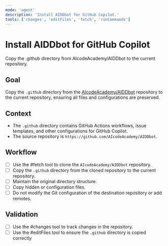 ```yaml
---
mode: 'agent'
description: 'Install AIDDbot for GitHub Copilot.'
tools: ['changes', 'editFiles', 'fetch', 'runCommands']
---
```

# Install AIDDbot for GitHub Copilot

Copy the .github directory from AIcodeAcademy/AIDDbot to the current repository.

## Goal

Copy the `.github` directory from the [AIcodeAcademy/AIDDbot](https://github.com/AIcodeAcademy/AIDDbot) repository to the current repository, ensuring all files and configurations are preserved.

## Context
- The `.github` directory contains GitHub Actions workflows, issue templates, and other configurations for GitHub Copilot.
- The source repository is `https://github.com/AIcodeAcademy/AIDDbot`.

## Workflow

- [ ] Use the #fetch tool to clone the `AIcodeAcademy/AIDDbot` repository.
- [ ] Copy the `.github` directory from the cloned repository to the current repository.
- [ ] Maintain the original directory structure.
- [ ] Copy hidden or configuration files.
- [ ] Do not modify the Git configuration of the destination repository or add remotes.

## Validation

- [ ] Use the #changes tool to track changes in the repository.
- [ ] Use the #editFiles tool to ensure the `.github` directory is copied correctly
